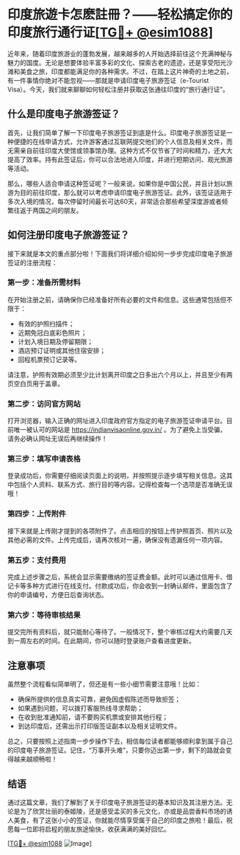 # 印度旅遊卡怎麽註冊？——轻松搞定你的印度旅行通行证[[TG💪+ @esim1088](https://t.me/s/esim1088)]

近年来，随着印度旅游业的蓬勃发展，越来越多的人开始选择前往这个充满神秘与魅力的国度。无论是想要体验丰富多彩的文化、探索古老的遗迹，还是享受阳光沙滩和美食之旅，印度都能满足你的各种需求。不过，在踏上这片神奇的土地之前，有一件事情你绝对不能忽视——那就是申请印度电子旅游签证（e-Tourist Visa）。今天，我们就来聊聊如何轻松注册并获取这张通往印度的“旅行通行证”。

## 什么是印度电子旅游签证？

首先，让我们简单了解一下印度电子旅游签证到底是什么。印度电子旅游签证是一种便捷的在线申请方式，允许游客通过互联网提交他们的个人信息及相关文件，而无需亲自前往印度大使馆或领事馆办理。这种方式不仅节省了时间和精力，还大大提高了效率。持有此签证后，你可以合法地进入印度，并进行短期访问、观光旅游等活动。

那么，哪些人适合申请这种签证呢？一般来说，如果你是中国公民，并且计划以旅游为目的前往印度，那么就可以考虑申请印度电子旅游签证。此外，该签证适用于多次入境的情况，每次停留时间最长可达60天，非常适合那些希望深度游或者频繁往返于两国之间的朋友。

## 如何注册印度电子旅游签证？

接下来就是本文的重点部分啦！下面我们将详细介绍如何一步步完成印度电子旅游签证的注册流程：

### 第一步：准备所需材料

在开始注册之前，请确保你已经准备好所有必要的文件和信息。这些通常包括但不限于：
- 有效的护照扫描件；
- 近期免冠白底彩色照片；
- 计划入境日期及停留期限；
- 酒店预订证明或其他住宿安排；
- 回程机票预订记录等。

请注意，护照有效期必须至少比计划离开印度之日多出六个月以上，并且至少有两页空白页用于盖章。

### 第二步：访问官方网站

打开浏览器，输入正确的网址进入印度政府官方指定的电子旅游签证申请平台。目前唯一被认可的网站是 https://indianvisaonline.gov.in/ 。为了避免上当受骗，请务必确认网址无误后再继续操作！

### 第三步：填写申请表格

登录成功后，你需要仔细阅读页面上的说明，并按照提示逐步填写相关信息。这其中包括个人资料、联系方式、旅行目的等内容。记得检查每一个选项是否准确无误哦！

### 第四步：上传附件

接下来就是上传刚才提到的各项附件了。点击相应的按钮上传护照首页、照片以及其他必需的文件。上传完成后，请再次核对一遍，确保没有遗漏任何一项内容。

### 第五步：支付费用

完成上述步骤之后，系统会显示需要缴纳的签证费金额。此时可以通过信用卡、借记卡等多种方式进行在线支付。付款成功后，你会收到一封确认邮件，里面包含了你的申请编号，方便日后查询状态。

### 第六步：等待审核结果

提交完所有资料后，就只能耐心等待了。一般情况下，整个审核过程大约需要几天到一周左右的时间。在此期间，你可以随时登录账户查看进度更新。

## 注意事项

虽然整个流程看似简单明了，但还是有一些小细节需要注意哦！比如：
- 确保所提供的信息真实可靠，避免因虚假陈述而导致拒签；
- 如果遇到问题，可以拨打客服热线寻求帮助；
- 在收到批准通知前，请不要购买机票或安排其他行程；
- 到达印度后，还需出示打印版签证副本以及相关证明文件。

总之，只要按照上述指南一步步操作下去，相信每位读者都能够顺利拿到属于自己的印度电子旅游签证。记住，“万事开头难”，只要你迈出第一步，剩下的路就会变得越来越顺畅啦！

## 结语

通过这篇文章，我们了解到了关于印度电子旅游签证的基本知识及其注册方法。无论是为了欣赏壮丽的泰姬陵，还是感受孟买的多元文化，亦或是品尝香料市场的诱人美食，有了这张小小的签证，你就能尽情享受属于自己的印度之旅啦！最后，祝愿每一位即将启程的朋友旅途愉快，收获满满的美好回忆。

[[TG💪+ @esim1088](https://t.me/s/esim1088) ![Image](https://i.postimg.cc/4NQfJmqS/Snipaste-2025-05-13-00-14-12.png)]
